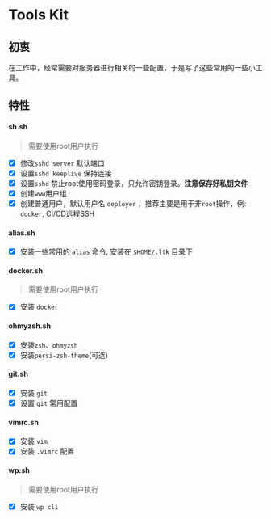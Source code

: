 # Tools Kit

## 初衷

在工作中，经常需要对服务器进行相关的一些配置，于是写了这些常用的一些小工具。

## 特性

#### sh.sh

> 需要使用root用户执行

* [x] 修改`sshd server` 默认端口
* [x] 设置`sshd keeplive` 保持连接
* [x] 设置`sshd` 禁止root使用密码登录，只允许密钥登录。**注意保存好私钥文件**
* [x] 创建`www`用户组
* [x] 创建普通用户，默认用户名 `deployer` ，推荐主要是用于非`root`操作，例: `docker`, CI/CD远程SSH

#### alias.sh

* [x] 安装一些常用的 `alias` 命令, 安装在 `$HOME/.ltk` 目录下

#### docker.sh

> 需要使用root用户执行

* [x] 安装 `docker`

#### ohmyzsh.sh

* [x] 安装`zsh`、`ohmyzsh`
* [x] 安装`persi-zsh-theme`(可选)

#### git.sh

* [x] 安装 `git`
* [x] 设置 `git` 常用配置

#### vimrc.sh

* [x] 安装 `vim`
* [x] 安装 `.vimrc` 配置

#### wp.sh

> 需要使用root用户执行

* [x] 安装 `wp cli`
